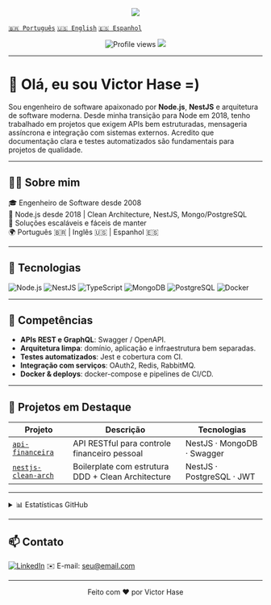 <p align="center">
  <img src="https://capsule-render.vercel.app/api?type=waving&color=0:22272E,100:0D1117&height=180&section=header&text=Victor%20Hase&fontColor=ffffff&fontSize=40&animation=fadeIn" />
</p>


  [`🇧🇷 Português`](https://github.com/victorhase)
  [`🇺🇸 English`](https://github.com/victorhase/victorhase/blob/main/README.en.md)
  [`🇪🇸 Espanhol`](https://github.com/victorhase/victorhase/blob/main/README.es.md)



<p align="center">
  <img src="https://komarev.com/ghpvc/?username=victorhase&style=flat-square&color=blue" alt="Profile views" />
  <img src="https://img.shields.io/github/followers/victorhase?label=Followers&style=social" />
</p>

---

# 👋 Olá, eu sou Victor Hase =)

Sou engenheiro de software apaixonado por **Node.js**, **NestJS** e arquitetura de software moderna. Desde minha transição para Node em 2018, tenho trabalhado em projetos que exigem APIs bem estruturadas, mensageria assíncrona e integração com sistemas externos. Acredito que documentação clara e testes automatizados são fundamentais para projetos de qualidade.

---

## 🧑‍💻 Sobre mim

🎓 Engenheiro de Software desde 2008  
🧠 Node.js desde 2018 | Clean Architecture, NestJS, Mongo/PostgreSQL  
💬 Soluções escaláveis e fáceis de manter  
🌍 Português 🇧🇷 | Inglês 🇺🇸 | Espanhol 🇪🇸  

---

## 🚀 Tecnologias

![Node.js](https://img.shields.io/badge/-Node.js-339933?style=flat&logo=node.js&logoColor=white)
![NestJS](https://img.shields.io/badge/-NestJS-E0234E?style=flat&logo=nestjs&logoColor=white)
![TypeScript](https://img.shields.io/badge/-TypeScript-3178C6?style=flat&logo=typescript&logoColor=white)
![MongoDB](https://img.shields.io/badge/-MongoDB-47A248?style=flat&logo=mongodb&logoColor=white)
![PostgreSQL](https://img.shields.io/badge/-PostgreSQL-336791?style=flat&logo=postgresql&logoColor=white)
![Docker](https://img.shields.io/badge/-Docker-2496ED?style=flat&logo=docker&logoColor=white)

---

## 🧠 Competências

- **APIs REST e GraphQL**: Swagger / OpenAPI.
- **Arquitetura limpa**: domínio, aplicação e infraestrutura bem separadas.
- **Testes automatizados**: Jest e cobertura com CI.
- **Integração com serviços**: OAuth2, Redis, RabbitMQ.
- **Docker & deploys**: docker-compose e pipelines de CI/CD.

---

## 📌 Projetos em Destaque

| Projeto | Descrição | Tecnologias |
|--------|-----------|-------------|
| [`api-financeira`](https://github.com/victorhase/api-financeira-node-nestjs-mongodb) | API RESTful para controle financeiro pessoal | NestJS · MongoDB · Swagger |
| [`nestjs-clean-arch`](https://github.com/victorhase/nestjs-clean-architecture-boilerplate) | Boilerplate com estrutura DDD + Clean Architecture | NestJS · PostgreSQL · JWT |

---

<details>
  <summary>📊 Estatísticas GitHub</summary>
  <br />
  <p align="center">
    <img src="https://github-readme-stats.vercel.app/api?username=victorhase&show_icons=true&theme=transparent" />
    <img src="https://github-readme-stats.vercel.app/api/top-langs/?username=victorhase&layout=compact&langs_count=8" />
  </p>
</details>

---

## 📫 Contato

[![LinkedIn](https://img.shields.io/badge/-LinkedIn-0077B5?style=flat&logo=linkedin&logoColor=white)](https://linkedin.com/in/seulink)
✉️ E-mail: seu@email.com

---

<p align="center">
  Feito com ❤️ por Victor Hase
</p>
